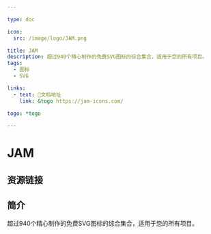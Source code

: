 ```yaml
---

type: doc

icon:
  src: /image/logo/JAM.png

title: JAM
description: 超过940个精心制作的免费SVG图标的综合集合，适用于您的所有项目。
tags:
  - 图标
  - SVG

links:
  - text: 📖文档地址
    link: &togo https://jam-icons.com/

togo: *togo

---
```


<ShowLogo />

# JAM

<ShowTags />

<ShowBreadcrumb />

## 资源链接

<ShowLinks />

## 简介

超过940个精心制作的免费SVG图标的综合集合，适用于您的所有项目。
